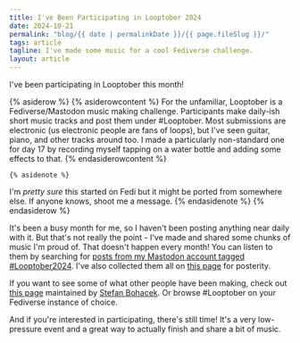 ```yaml
---
title: I've Been Participating in Looptober 2024
date: 2024-10-21
permalink: "blog/{{ date | permalinkDate }}/{{ page.fileSlug }}/"
tags: article
tagline: I've made some music for a cool Fediverse challenge.
layout: article
---
```


I've been participating in Looptober this month!

{% asiderow %}
    {% asiderowcontent %}
For the unfamiliar, Looptober is a Fediverse/Mastodon music making challenge.
Participants make daily-ish short music tracks and post them under #Looptober.
Most submissions are electronic (us electronic people are fans of loops), but I've seen guitar, piano, and other tracks around too.
I made a particularly non-standard one for day 17 by recording myself tapping on a water bottle and adding some effects to that.
    {% endasiderowcontent %}

    {% asidenote %}
I'm _pretty sure_ this started on Fedi but it might be ported from somewhere else.
If anyone knows, shoot me a message.
    {% endasidenote %}
{% endasiderow %}

It's been a busy month for me, so I haven't been posting anything near daily with it.
But that's not really the point - I've made and shared some chunks of music I'm proud of.
That doesn't happen every month!
You can listen to them by searching for [posts from my Mastodon account tagged #Looptober2024](https://kind.social/@ectcetera/tagged/looptober2024).
I've also collected them all on [this page](/music/looptober-2024/) for posterity.

If you want to see some of what other people have been making, check out [this page](https://looptober.glitch.me/) maintained by [Stefan Bohacek](https://stefanbohacek.com/).
Or browse #Looptober on your Fediverse instance of choice.

And if you're interested in participating, there's still time!
It's a very low-pressure event and a great way to actually finish and share a bit of music.
